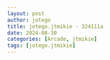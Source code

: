 ```yaml
---
layout: post
author: jotego
title: jotego.jtmikie - 324111a
date: 2024-08-30
categories: [Arcade, jtmikie]
tags: [jotego.jtmikie]
---
```


